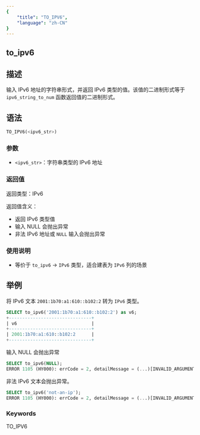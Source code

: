 ```yaml
---
{
    "title": "TO_IPV6",
    "language": "zh-CN"
}
---
```


## to_ipv6

## 描述
输入 IPv6 地址的字符串形式，并返回 IPv6 类型的值。该值的二进制形式等于 `ipv6_string_to_num` 函数返回值的二进制形式。

## 语法
```sql
TO_IPV6(<ipv6_str>)
```

### 参数
- `<ipv6_str>`：字符串类型的 IPv6 地址

### 返回值
返回类型：IPv6

返回值含义：
- 返回 IPv6 类型值
- 输入 NULL 会抛出异常
- 非法 IPv6 地址或 `NULL` 输入会抛出异常

### 使用说明
- 等价于 `to_ipv6` → `IPv6` 类型，适合建表为 `IPv6` 列的场景

## 举例

将 IPv6 文本 `2001:1b70:a1:610::b102:2` 转为 `IPv6` 类型。
```sql
SELECT to_ipv6('2001:1b70:a1:610::b102:2') as v6;
+-------------------------------+
| v6                            |
+-------------------------------+
| 2001:1b70:a1:610::b102:2      |
+-------------------------------+
```

输入 NULL 会抛出异常
```sql
SELECT to_ipv6(NULL);
ERROR 1105 (HY000): errCode = 2, detailMessage = (...)[INVALID_ARGUMENT]The arguments of function to_ipv6 must be String, not NULL
```

非法 IPv6 文本会抛出异常。
```sql
SELECT to_ipv6('not-an-ip');
ERROR 1105 (HY000): errCode = 2, detailMessage = (...)[INVALID_ARGUMENT]Invalid IPv6 value
```

### Keywords

TO_IPV6


